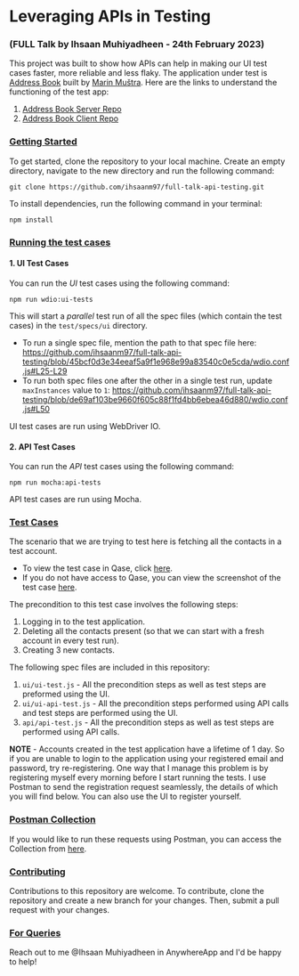 # Leveraging APIs in Testing
### (FULL Talk by Ihsaan Muhiyadheen - 24th February 2023)

This project was built to show how APIs can help in making our UI test cases faster, more reliable and less flaky. The application under test is [Address Book](https://mmustra-address-book.herokuapp.com/) built by [Marin Muštra](https://github.com/mmustra). Here are the links to understand the functioning of the test app:
1) [Address Book Server Repo](https://github.com/mmustra/address-book-server)
2) [Address Book Client Repo](https://github.com/mmustra/address-book-client)

### <ins>Getting Started</ins>

To get started, clone the repository to your local machine. Create an empty directory, navigate to the new directory and run the following command:
```console
git clone https://github.com/ihsaanm97/full-talk-api-testing.git
```
To install dependencies, run the following command in your terminal:
```console
npm install
```

### <ins>Running the test cases</ins>
#### 1. UI Test Cases
You can run the *UI* test cases using the following command:
```console
npm run wdio:ui-tests
```
This will start a *parallel* test run of all the spec files (which contain the test cases) in the `test/specs/ui` directory.
- To run a single spec file, mention the path to that spec file here:
https://github.com/ihsaanm97/full-talk-api-testing/blob/45bcf0d3e34eeaf5a9f1e968e99a83540c0e5cda/wdio.conf.js#L25-L29
- To run both spec files one after the other in a single test run, update `maxInstances` value to `1`:
https://github.com/ihsaanm97/full-talk-api-testing/blob/de69af103be9660f605c88f1fd4bb6ebea46d880/wdio.conf.js#L50

UI test cases are run using WebDriver IO.

#### 2. API Test Cases
You can run the *API* test cases using the following command:
```console
npm run mocha:api-tests
```
API test cases are run using Mocha.

### <ins>Test Cases</ins>
The scenario that we are trying to test here is fetching all the contacts in a test account.
- To view the test case in Qase, click [here](https://app.qase.io/project/DP?case=9&previewMode=modal&suite=3).
- If you do not have access to Qase, you can view the screenshot of the test case [here](https://share.anysnap.app/fNltGP7wNMf4).

The precondition to this test case involves the following steps:
1) Logging in to the test application.
2) Deleting all the contacts present (so that we can start with a fresh account in every test run).
3) Creating 3 new contacts.

The following spec files are included in this repository:
1) `ui/ui-test.js` - All the precondition steps as well as test steps are preformed using the UI.
2) `ui/ui-api-test.js` - All the precondition steps performed using API calls and test steps are performed using the UI.
3) `api/api-test.js` - All the precondition steps as well as test steps are performed using API calls. 

**NOTE** - Accounts created in the test application have a lifetime of 1 day. So if you are unable to login to the application using your registered email and password, try re-registering. One way that I manage this problem is by registering myself every morning before I start running the tests. I use Postman to send the registration request seamlessly, the details of which you will find below. You can also use the UI to register yourself.

### <ins>Postman Collection</ins>
If you would like to run these requests using Postman, you can access the Collection from [here](https://www.postman.com/flight-meteorologist-26086939/workspace/full-talk-feb-2023-mmustra-heroku-address-book/collection/21133180-932784f4-0b0c-4315-af80-dd810dee690d?action=share&creator=21133180).

### <ins>Contributing</ins>
Contributions to this repository are welcome. To contribute, clone the repository and create a new branch for your changes. Then, submit a pull request with your changes.

### <ins>For Queries</ins>
Reach out to me @Ihsaan Muhiyadheen in AnywhereApp and I'd be happy to help!
